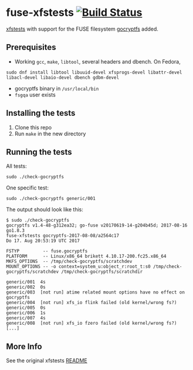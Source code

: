 fuse-xfstests [![Build Status](https://travis-ci.com/rfjakob/fuse-xfstests.svg?branch=gocryptfs-2018-08-18)](https://travis-ci.com/rfjakob/fuse-xfstests)
=============

[xfstests](https://kernel.googlesource.com/pub/scm/fs/ext2/xfstests-bld/+/HEAD/Documentation/what-is-xfstests.md)
with support for the FUSE filesystem [gocryptfs](https://github.com/rfjakob/gocryptfs)
added.

Prerequisites
-------------

* Working `gcc`, `make`, `libtool`, several headers and dbench. On Fedora,
```
sudo dnf install libtool libuuid-devel xfsprogs-devel libattr-devel libacl-devel libaio-devel dbench gdbm-devel
```
* gocryptfs binary in `/usr/local/bin`
* `fsgqa` user exists

Installing the tests
--------------------

1. Clone this repo
2. Run `make` in the new directory

Running the tests
-----------------

All tests:

```
sudo ./check-gocryptfs
```

One specific test:

```
sudo ./check-gocryptfs generic/001
```

The output should look like this:

```
$ sudo ./check-gocryptfs
gocryptfs v1.4-48-g312ea32; go-fuse v20170619-14-g204b45d; 2017-08-16 go1.8.3
fuse-xfstests gocryptfs-2017-08-08/a2564c17
Do 17. Aug 20:53:19 UTC 2017

FSTYP         -- fuse.gocryptfs
PLATFORM      -- Linux/x86_64 brikett 4.10.17-200.fc25.x86_64
MKFS_OPTIONS  -- /tmp/check-gocryptfs/scratchdev
MOUNT_OPTIONS -- -o context=system_u:object_r:root_t:s0 /tmp/check-gocryptfs/scratchdev /tmp/check-gocryptfs/scratchdir

generic/001	 4s
generic/002	 0s
generic/003	 [not run] atime related mount options have no effect on gocryptfs
generic/004	 [not run] xfs_io flink failed (old kernel/wrong fs?)
generic/005	 0s
generic/006	 1s
generic/007	 4s
generic/008	 [not run] xfs_io fzero failed (old kernel/wrong fs?)
[...]
```

More Info
---------

See the original xfstests [README](README)
